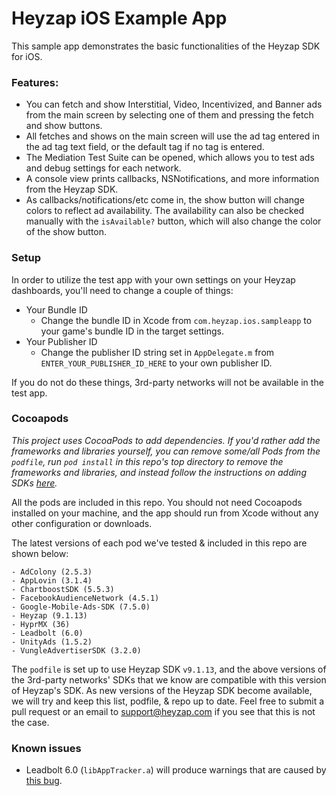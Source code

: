 Heyzap iOS Example App
===============

This sample app demonstrates the basic functionalities of the Heyzap SDK for iOS. 

### Features:
* You can fetch and show Interstitial, Video, Incentivized, and Banner ads from the main screen by selecting one of them and pressing the fetch and show buttons.
* All fetches and shows on the main screen will use the ad tag entered in the ad tag text field, or the default tag if no tag is entered.
* The Mediation Test Suite can be opened, which allows you to test ads and debug settings for each network.
* A console view prints callbacks, NSNotifications, and more information from the Heyzap SDK.
* As callbacks/notifications/etc come in, the show button will change colors to reflect ad availability. The availability can also be checked manually with the `isAvailable?` button, which will also change the color of the show button.


### Setup

In order to utilize the test app with your own settings on your Heyzap dashboards, you'll need to change a couple of things:
* Your Bundle ID
	* Change the bundle ID in Xcode from `com.heyzap.ios.sampleapp` to your game's bundle ID in the target settings.
* Your Publisher ID
	* Change the publisher ID string set in `AppDelegate.m` from `ENTER_YOUR_PUBLISHER_ID_HERE` to your own publisher ID.

If you do not do these things, 3rd-party networks will not be available in the test app.

### Cocoapods

*This project uses CocoaPods to add dependencies. If you'd rather add the frameworks and libraries yourself, you can remove some/all Pods from the `podfile`, run `pod install` in this repo's top directory to remove the frameworks and libraries, and instead follow the instructions on adding SDKs [here](https://developers.heyzap.com/docs/ios_sdk_setup_and_requirements).*

All the pods are included in this repo. You should not need Cocoapods installed on your machine, and the app should run from Xcode without any other configuration or downloads.

The latest versions of each pod we've tested & included in this repo are shown below:

	- AdColony (2.5.3)
	- AppLovin (3.1.4)
	- ChartboostSDK (5.5.3)
	- FacebookAudienceNetwork (4.5.1)
	- Google-Mobile-Ads-SDK (7.5.0)
	- Heyzap (9.1.13)
	- HyprMX (36)
	- Leadbolt (6.0) 
	- UnityAds (1.5.2)
	- VungleAdvertiserSDK (3.2.0)

The `podfile` is set up to use Heyzap SDK `v9.1.13`, and the above versions of the 3rd-party networks' SDKs that we know are compatible with this version of Heyzap's SDK. As new versions of the Heyzap SDK become available, we will try and keep this list, podfile, & repo up to date. Feel free to submit a pull request or an email to support@heyzap.com if you see that this is not the case.


### Known issues
- Leadbolt 6.0 (`libAppTracker.a`) will produce warnings that are caused by [this bug](https://openradar.appspot.com/radar?id=5051031360634880).